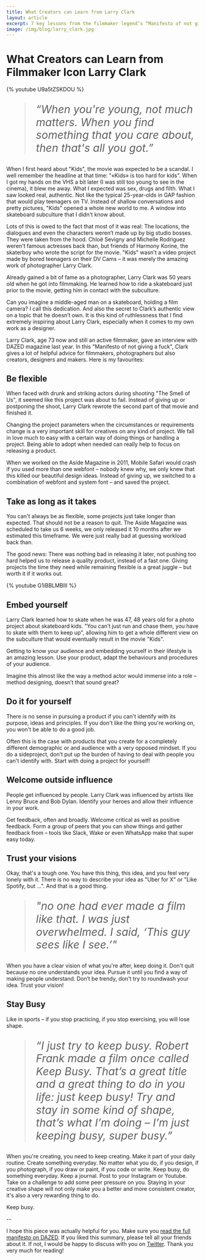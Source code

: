 ```yaml
---
title: What Creators can Learn from Larry Clark
layout: article
excerpt: 7 key lessons from the filmmaker legend’s “Manifesto of not giving a fuck”
image: /img/blog/larry_clark.jpg
---
```


<style>
  blockquote {
    font-size: 200%;
    line-height: 120%;
    font-style: italic;
  }
</style>


# What Creators can Learn from Filmmaker Icon Larry Clark

{% youtube U9a5tZSKDOU %}

> “When you're young, not much matters. When you find something that you care about, then that's all you got.”

When I first heard about "Kids", the movie was expected to be a scandal. I well remember the headline at that time: "«Kids» is too hard for kids". When I got my hands on the VHS a bit later (I was still too young to see in the cinema), it blew me away. What I expected was sex, drugs and filth. What I saw looked real, authentic. Not like the typical 25-year-olds in GAP fashion that would play teenagers on TV. Instead of shallow conversations and pretty pictures, "Kids" opened a whole new world to me. A window into skateboard subculture that I didn't know about.

Lots of this is owed to the fact that most of it was real: The locations, the dialogues and even the characters weren’t made up by big studio bosses. They were taken from the hood. Chloë Sevigny and Michelle Rodriguez weren't famous actresses back than, but friends of Harmony Korine, the skaterboy who wrote the script for the movie. "Kids" wasn't a video project made by bored teenagers on their DV Cams – it was merely the amazing work of photographer Larry Clark.

Already gained a bit of fame as a photographer, Larry Clark was 50 years old when he got into filmmaking. He learned how to ride a skateboard just prior to the movie, getting him in contact with the subculture. 

Can you imagine a middle-aged man on a skateboard, holding a film camera? I call this dedication. And also the secret to Clark’s authentic view on a topic that he doesn’t own. It is this kind of ruthlessness that I find extremely inspiring about Larry Clark, especially when it comes to my own work as a designer.

Larry Clark, age 73 now and still an active filmmaker, gave an interview with DAZED magazine last year. In this "Manifesto of not giving a fuck", Clark gives a lot of helpful advice for filmmakers, photographers but also creators, designers and makers. Here is my favourites:

## Be flexible

When faced with drunk and striking actors during shooting "The Smell of Us", it seemed like this project was about to fail. Instead of giving up or postponing the shoot, Larry Clark rewrote the second part of that movie and finished it.

Changing the project parameters when the circumstances or requirements change is a very important skill for creatives on any kind of project. We fall in love much to easy with a certain way of doing things or handling a project. Being able to adopt when needed can really help to focus on releasing a product.

When we worked on the Aside Magazine in 2011, Mobile Safari would crash if you used more than one webfont – nobody knew why, we only knew that this killed our beautiful design ideas. Instead of giving up, we switched to a combination of webfont and system font – and saved the project.

## Take as long as it takes

You can't always be as flexible, some projects just take longer than expected. That should not be a reason to quit. The Aside Magazine was scheduled to take us 6 weeks, we only released it 10 months after we estimated this timeframe. We were just really bad at guessing workload back than.

The good news: There was nothing bad in releasing it later, not pushing too hard helped us to release a quality product, instead of a fast one. Giving projects the time they need while remaining flexible is a great juggle – but worth it if it works out. 

{% youtube G1iBBLMBlII %}

## Embed yourself

Larry Clark learned how to skate when he was 47, 48 years old for a photo project about skateboard kids. "You can’t just run and chase them, you have to skate with them to keep up", allowing him to get a whole different view on the subculture that would eventually result in the movie "Kids".

Getting to know your audience and embedding yourself in their lifestyle is an amazing lesson. Use your product, adapt the behaviours and procedures of your audience.

Imagine this almost like the way a method actor would immerse into a role – method designing, doesn’t that sound great?

## Do it for yourself

There is no sense in pursuing a product if you can't identify with its purpose, ideas and principles. If you don't like the thing you're working on, you won't be able to do a good job.

Often this is the case with products that you create for a completely different demographic or and audience with a very opposed mindset. If you do a sideproject, don’t put up the burden of having to deal with people you can't identify with. Start with doing a project for yourself!

## Welcome outside influence

People get influenced by people. Larry Clark was influenced by artists like Lenny Bruce and Bob Dylan. Identify your heroes and allow their influence in your work. 

Get feedback, often and broadly. Welcome critical as well as positive feedback. Form a group of peers that you can show things and gather feedback from – tools like Slack, Wake or even WhatsApp make that super easy today.

## Trust your visions

Okay, that's a tough one. You have this thing, this idea, and you feel very lonely with it. There is no way to describe your idea as "Uber for X" or "Like Spotify, but …". And that is a good thing.

> "no one had ever made a film like that. I was just overwhelmed. I said, ‘This guy sees like I see.’"

When you have a clear vision of what you're after, keep doing it. Don't quit because no one understands your idea. Pursue it until you find a way of making people understand. Don’t be trendy, don't try to roundwash your idea. Trust your vision!

## Stay Busy

Like in sports – if you stop practicing, if you stop exercising, you will lose shape.

> “I just try to keep busy. Robert Frank made a film once called Keep Busy. That’s a great title and a great thing to do in you life: just keep busy! Try and stay in some kind of shape, that’s what I’m doing – I’m just keeping busy, super busy.”

When you're creating, you need to keep creating. Make it part of your daily routine. Create something everyday. No matter what you do, if you design, if you photograph, if you draw or paint, if you code or write. Keep busy, do something everyday. Keep a journal. Post to your Instagram or Youtube. Take on a challenge to add some peer pressure on you. Staying in your creative shape will not only make you a better and more consistent creator, it's also a very rewarding thing to do.

Keep busy.

--

I hope this piece was actually helpful for you. Make sure you [read the full manifesto on DAZED](http://www.dazeddigital.com/artsandculture/article/32849/1/the-larry-clark-manifesto-for-not-giving-a-fuck). If you liked this summary, please tell all your friends about it. If not, I would be happy to discuss with you on [Twitter](http://twitter.com/johannesippen/). Thank you very much for reading!

